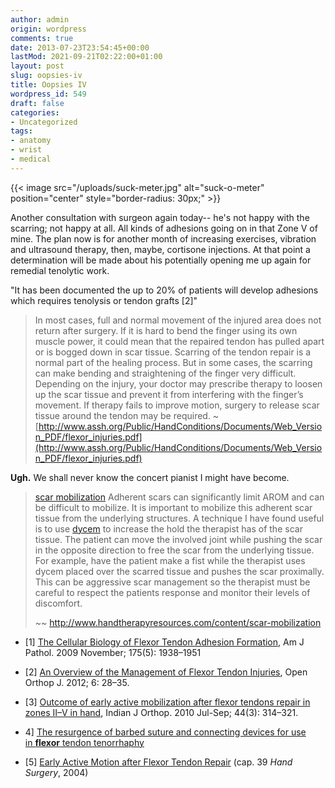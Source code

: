 ```yaml
---
author: admin
origin: wordpress
comments: true
date: 2013-07-23T23:54:45+00:00
lastMod: 2021-09-21T02:22:00+01:00
layout: post
slug: oopsies-iv
title: Oopsies IV
wordpress_id: 549
draft: false
categories:
- Uncategorized
tags:
- anatomy
- wrist
- medical
---
```



{{< image src="/uploads/suck-meter.jpg" alt="suck-o-meter" position="center" style="border-radius: 30px;" >}}

Another consultation with surgeon again today-- he's not happy with the scarring; not happy at all. All kinds of adhesions going on in that Zone V of mine. The plan now is for another month of increasing exercises, vibration and ultrasound therapy, then, maybe, cortisone injections. At that point a determination will be made about his potentially opening me up again for remedial tenolytic work.

"It has been documented the up to 20% of patients will develop adhesions which requires tenolysis or tendon grafts [2]"


> In most cases, full and normal movement of the injured area does not return after surgery. If it is hard to bend the finger using its own muscle power, it could mean that the repaired tendon has pulled apart or is bogged down in scar tissue. Scarring of the tendon repair is a normal part of the healing process. But in some cases, the scarring can make bending and straightening of the finger very difficult. Depending on the injury, your doctor may prescribe therapy to loosen up the scar tissue and prevent it from interfering with the finger’s movement. If therapy fails to improve motion, surgery to release scar tissue around the tendon may be required.
~ [http://www.assh.org/Public/HandConditions/Documents/Web_Version_PDF/flexor_injuries.pdf](http://www.assh.org/Public/HandConditions/Documents/Web_Version_PDF/flexor_injuries.pdf)</blockquote>


**Ugh.** We shall never know the concert pianist I might have become.

> [scar mobilization](http://www.handtherapyresources.com/content/scar-mobilization)
Adherent scars can significantly limit AROM and can be difficult to mobilize. It is important to mobilize this adherent scar tissue from the underlying structures. A technique I have found useful is to use [dycem](http://www.pattersonmedical.com/app.aspx?cmd=getProduct&key=IF_921017326) to increase the hold the therapist has of the scar tissue. The patient can move the involved joint while pushing the scar in the opposite direction to free the scar from the underlying tissue. For example, have the patient make a fist while the therapist uses dycem placed over the scarred tissue and pushes the scar proximally. This can be aggressive scar management so the therapist must be careful to respect the patients response and monitor their levels of discomfort.
>
>~~ http://www.handtherapyresources.com/content/scar-mobilization</blockquote>


- [1] [The Cellular Biology of Flexor Tendon Adhesion Formation](http://www.ncbi.nlm.nih.gov/pmc/articles/PMC2774058/), Am J Pathol. 2009 November; 175(5): 1938–1951

- [2] [An Overview of the Management of Flexor Tendon Injuries](http://www.ncbi.nlm.nih.gov/pmc/articles/PMC3293389/), Open Orthop J. 2012; 6: 28–35.

- [3] [Outcome of early active mobilization after flexor tendons repair in zones II–V in hand](http://www.ncbi.nlm.nih.gov/pmc/articles/PMC2911933/?report=printable), Indian J Orthop. 2010 Jul-Sep; 44(3): 314–321.

- 4] [The resurgence of barbed suture and connecting devices for use in **flexor** tendon tenorrhaphy](http://www.ncbi.nlm.nih.gov/pmc/articles/PMC3153618/)

- [5] [Early Active Motion after Flexor Tendon Repair](http://www.msdlatinamerica.com/ebooks/HandSurgery/sid544732.html) (cap. 39 _Hand Surgery_, 2004)

